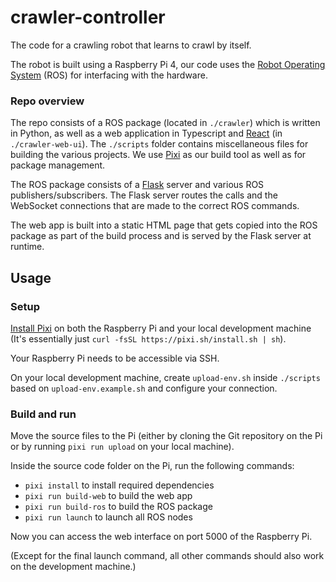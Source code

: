 # crawler-controller

The code for a crawling robot that learns to crawl by itself.

The robot is built using a Raspberry Pi 4, our code uses the
[Robot Operating System](https://ros.org/) (ROS) for interfacing
with the hardware.

### Repo overview

The repo consists of a ROS package (located in `./crawler`) which is
written in Python, as well as a web application in Typescript and [React](https://react.dev/)
(in `./crawler-web-ui`). The `./scripts` folder contains miscellaneous
files for building the various projects. We use [Pixi](https://pixi.sh/)
as our build tool as well as for package management.

The ROS package consists of a [Flask](https://palletsprojects.com/projects/flask/) server
and various ROS publishers/subscribers. The Flask server routes the calls and the WebSocket
connections that are made to the correct ROS commands.

The web app is built into a static HTML page that gets copied into the ROS package
as part of the build process and is served by the Flask server at runtime.

## Usage

### Setup

[Install Pixi](https://pixi.sh/latest/advanced/installation/)
on both the Raspberry Pi and your local development machine (It's essentially just
`curl -fsSL https://pixi.sh/install.sh | sh`).

Your Raspberry Pi needs to be accessible via SSH.

On your local development machine, create `upload-env.sh` inside `./scripts` based on `upload-env.example.sh` and configure your connection.

### Build and run

Move the source files to the Pi (either by cloning the Git repository on the Pi or by running `pixi run upload` on your local machine).

Inside the source code folder on the Pi, run the following commands:

- `pixi install` to install required dependencies
- `pixi run build-web` to build the web app 
- `pixi run build-ros` to build the ROS package
- `pixi run launch` to launch all ROS nodes

Now you can access the web interface on port 5000 of the Raspberry Pi.

(Except for the final launch command, all other commands should also work
on the development machine.)
